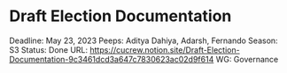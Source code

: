 # Draft Election Documentation

Deadline: May 23, 2023
Peeps: Aditya Dahiya, Adarsh, Fernando
Season: S3
Status: Done
URL: https://cucrew.notion.site/Draft-Election-Documentation-9c3461dcd3a647c7830623ac02d9f614
WG: Governance